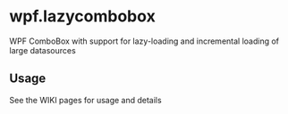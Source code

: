 # wpf.lazycombobox
WPF ComboBox with support for lazy-loading and incremental loading of large datasources

## Usage
See the WIKI pages for usage and details
